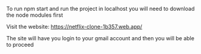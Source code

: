 To run npm start and run the project in localhost you will need to download the node modules first

Visit the website: https://netflix-clone-1b357.web.app/

The site will have you login to your gmail account and then you will be able to proceed
